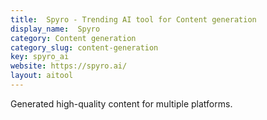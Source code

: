 ```yaml
---
title:  Spyro - Trending AI tool for Content generation
display_name:  Spyro
category: Content generation
category_slug: content-generation
key: spyro_ai
website: https://spyro.ai/
layout: aitool
---
```


Generated high-quality content for multiple platforms.
